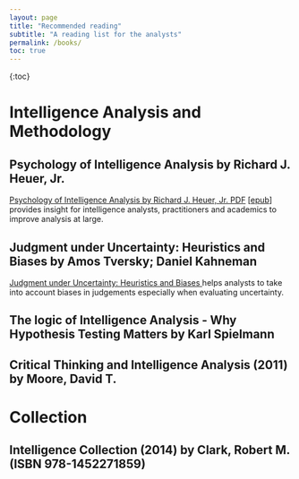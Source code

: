 ```yaml
---
layout: page
title: "Recommended reading"
subtitle: "A reading list for the analysts"
permalink: /books/
toc: true
---
```


{:toc}

# Intelligence Analysis and Methodology

## Psychology of Intelligence Analysis by Richard J. Heuer, Jr.

[Psychology of Intelligence Analysis by Richard J. Heuer, Jr. PDF](http://www.foo.be/docs/intelligence/PsychofIntelNew.pdf) \[[epub](files/Psychology_of_Intelligence_Analysis_Richards_Heuer.epub)\] provides insight for intelligence analysts, practitioners and academics to improve analysis at large.

## Judgment under Uncertainty: Heuristics and Biases by Amos Tversky; Daniel Kahneman

[Judgment under Uncertainty: Heuristics and Biases ](http://www.foo.be/docs/intelligence/Tversky_Kahneman_1974.pdf) helps analysts to take into account biases in judgements especially when evaluating uncertainty.

## The logic of Intelligence Analysis - Why Hypothesis Testing Matters by Karl Spielmann

## Critical Thinking and Intelligence Analysis (2011) by Moore, David T.

# Collection

## Intelligence Collection (2014) by Clark, Robert M. (ISBN  978-1452271859)
